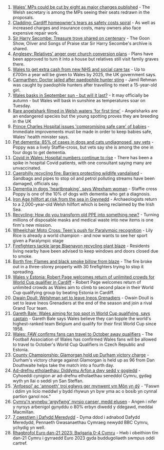 1. [Wales' MPs could be cut by eight as major changes published](https://www.bbc.co.uk/news/uk-wales-politics-58476636?at_medium=RSS&at_campaign=KARANGA) - The Welsh secretary is among the MPs seeing their seats redrawn in the proposals.
2. [Cladding: Cardiff homeowner's tears as safety costs spiral](https://www.bbc.co.uk/news/uk-wales-58477966?at_medium=RSS&at_campaign=KARANGA) - As well as increased charges and insurance costs, many owners also face expensive repair work.
3. [Sir Harry Secombe: Treasure trove shared on centenary](https://www.bbc.co.uk/news/uk-wales-58477968?at_medium=RSS&at_campaign=KARANGA) - The Goon Show, Oliver and Songs of Praise star Sir Harry Secombe's archive is shared.
4. [Anglesey: Relatives' anger over church conversion plans](https://www.bbc.co.uk/news/uk-wales-58477967?at_medium=RSS&at_campaign=KARANGA) - Plans have been approved to turn it into a house but relatives still visit family graves there.
5. [Wales to get extra cash from new NHS and social care tax](https://www.bbc.co.uk/news/uk-wales-politics-58474786?at_medium=RSS&at_campaign=KARANGA) - Up to £700m a year will be given to Wales by 2025, the UK government says.
6. [Carmarthen: Doctor jailed after paedophile hunter sting](https://www.bbc.co.uk/news/uk-wales-58472335?at_medium=RSS&at_campaign=KARANGA) - Jamil Rehman was caught by paedophile hunters after travelling to meet a 15-year-old girl.
7. [Wales basks in September sun - but will it last?](https://www.bbc.co.uk/news/uk-wales-58473018?at_medium=RSS&at_campaign=KARANGA) - It may officially be autumn - but Wales will bask in sunshine as temperatures soar on Tuesday.
8. [Rare angelshark filmed in Welsh waters 'for first time'](https://www.bbc.co.uk/news/uk-wales-58479544?at_medium=RSS&at_campaign=KARANGA) - Angelsharks are an endangered species but the young spotting proves they are breeding in the UK
9. [Prince Charles Hospital issues 'compromising safe care' of babies](https://www.bbc.co.uk/news/uk-wales-58473026?at_medium=RSS&at_campaign=KARANGA) - Immediate improvements must be made in order to keep babies safe, Wales' health minister says.
10. [Pet dementia: 85% of cases in dogs and cats undiagnosed, say vets](https://www.bbc.co.uk/news/uk-wales-58465588?at_medium=RSS&at_campaign=KARANGA) - Poppy was a lively Staffie-cross, but vets say she is among the one in four dogs to get dementia.
11. [Covid in Wales: Hospital numbers continue to rise](https://www.bbc.co.uk/news/uk-wales-58475641?at_medium=RSS&at_campaign=KARANGA) - There has been a spike in hospital Covid patients, with one consultant saying many are unvaccinated.
12. [Caerphilly recycling fire: Barriers protecting wildlife vandalised](https://www.bbc.co.uk/news/uk-wales-58472327?at_medium=RSS&at_campaign=KARANGA) - Sandbags and pipes to stop oil and petrol polluting streams have been damaged, officials say.
13. [Dementia in dogs 'heartbreaking', says Wrexham woman](https://www.bbc.co.uk/news/uk-wales-58470012?at_medium=RSS&at_campaign=KARANGA) - Staffie cross Poppy is one of the 10% of dogs with dementia who get a diagnosis.
14. [Iron Age hillfort at risk from the sea in Gwynedd](https://www.bbc.co.uk/news/uk-wales-58479598?at_medium=RSS&at_campaign=KARANGA) - Archaeologists return to a 2,000-year-old Welsh hillfort which is being reclaimed by the Irish Sea.
15. [Recycling: How do you transform old PPE into something new?](https://www.bbc.co.uk/news/uk-wales-58453247?at_medium=RSS&at_campaign=KARANGA) - Turning millions of disposable masks and medical waste into new items is one firm's new mission.
16. [Wheelchair Moto Cross: Teen's push for Paralympic recognition](https://www.bbc.co.uk/news/uk-wales-58460956?at_medium=RSS&at_campaign=KARANGA) - Lily Rice is already a world champion - and now wants to see her sport given a Paralympic stage
17. [Firefighters tackle large Blaenavon recycling plant blaze](https://www.bbc.co.uk/news/uk-wales-58454122?at_medium=RSS&at_campaign=KARANGA) - Residents living nearby have been advised to keep windows and doors closed due to smoke.
18. [Borth fire: Flames and black smoke billow from blaze](https://www.bbc.co.uk/news/uk-wales-58439504?at_medium=RSS&at_campaign=KARANGA) - The fire broke out in a three-storey property with 30 firefighters trying to stop it spreading.
19. [Wales v Estonia: Robert Page welcomes return of unlimited crowds for World Cup qualifier in Cardiff](https://www.bbc.co.uk/sport/football/58404781?at_medium=RSS&at_campaign=KARANGA) - Robert Page welcomes return of unlimited crowds as Wales aim to climb to second place in their World Cup qualifying group by beating Estonia in Cardiff.
20. [Owain Doull: Welshman set to leave Ineos Grenadiers](https://www.bbc.co.uk/sport/cycling/58484773?at_medium=RSS&at_campaign=KARANGA) - Owain Doull is set to leave Ineos Grenadiers at the end of the season and join a rival Grand Tour team.
21. [Gareth Bale: Wales aiming for top spot in World Cup qualifying, says captain](https://www.bbc.co.uk/sport/football/58474986?at_medium=RSS&at_campaign=KARANGA) - Gareth Bale says Wales believe they can topple the world's highest-ranked team Belgium and qualify for their first World Cup since 1958.
22. [Wales: FAW confirms fans can travel to October away qualifiers](https://www.bbc.co.uk/sport/football/58471928?at_medium=RSS&at_campaign=KARANGA) - The Football Association of Wales has confirmed Wales fans will be allowed to travel to October's World Cup Qualifiers in Czech Republic and Estonia.
23. [County Championship: Glamorgan hold up Durham victory charge](https://www.bbc.co.uk/sport/cricket/58475407?at_medium=RSS&at_campaign=KARANGA) - Durham's victory charge against Glamorgan is held up as 96 from Dan Douthwaite helps take the match into a fourth day.
24. [Ad-drefnu etholaethau: Diddymu Arfon a dwy sedd y gogledd](https://www.bbc.co.uk/newyddion/58482306?at_medium=RSS&at_campaign=KARANGA) - Cyhoeddi cynigion ar ad-drefnu etholaethau seneddol Cymru, gydag wyth yn llai o seddi yn San Steffan.
25. ['Anfoesol' ac 'annoeth' troi eglwys ger mynwent ym Môn yn dŷ](https://www.bbc.co.uk/newyddion/58482206?at_medium=RSS&at_campaign=KARANGA) - "Faswn i ddim yn licio meddwl y bydd rhywun yn byw yma ac o bosib yn cynnal partïon ganol nos."
26. [Cymru'n wynebu 'argyfwng' nyrsio canser, medd elusen](https://www.bbc.co.uk/newyddion/58425541?at_medium=RSS&at_campaign=KARANGA) - Angen i nifer y nyrsys arbenigol gynyddu o 80% erbyn diwedd y ddegawd, meddai Macmillan.
27. [7 cwestiwn i Dafydd Meredydd](https://www.bbc.co.uk/newyddion/58474678?at_medium=RSS&at_campaign=KARANGA) - Dyma ddod i adnabod Dafydd Meredydd, Pennaeth Gwasanaethau Cymraeg newydd BBC Cymru, ychydig yn well.
28. [Rhagbrofol Euro dan-21 2023: Bwlgaria 0-4 Cymru](https://www.bbc.co.uk/newyddion/58480183?at_medium=RSS&at_campaign=KARANGA) - Hwb i obeithion tîm dan-21 Cymru i gyrraedd Euro 2023 gyda buddugoliaeth swmpus oddi cartref.
